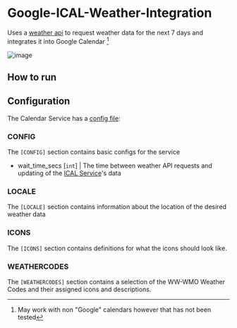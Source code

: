# Google-ICAL-Weather-Integration
Uses a [weather api](https://open-meteo.com/en) to request weather data for the next 7 days and integrates it into Google Calendar [^1]

![image](https://user-images.githubusercontent.com/56944714/197138994-32a56871-bf07-489a-80b9-dbfeca120b71.png)


## How to run


## Configuration
The Calendar Service has a [config file](calendar_service/calendar_service/config.hamconf):

### CONFIG
The `[CONFIG]` section contains basic configs for the service
- wait_time_secs [`int`] | The time between weather API requests and updating of the [ICAL Service](https://github.com/hamolicious/Google-ICAL-Weather-Integration/tree/master/ical_service)'s data

### LOCALE
The `[LOCALE]` section contains information about the location of the desired weather data

### ICONS
The `[ICONS]` section contains definitions for what the icons should look like.

### WEATHERCODES
The `[WEATHERCODES]` section contains a selection of the WW-WMO Weather Codes and their assigned icons and descriptions.

[^1]: May work with non "Google" calendars however that has not been tested
